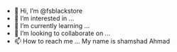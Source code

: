 - 👋 Hi, I’m @fsblackstore
- 👀 I’m interested in ...
- 🌱 I’m currently learning ...
- 💞️ I’m looking to collaborate on ...
- 📫 How to reach me ...
    My name is shamshad Ahmad

<!---
fsblackstore/fsblackstore is a ✨ special ✨ repository because its `README.md` (this file) appears on your GitHub profile.
You can click the Preview link to take a look at your changes.
--->
